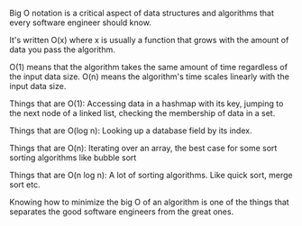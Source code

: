 Big O notation is a critical aspect of data structures and algorithms that every software engineer should know.

It's written O(x) where x is usually a function that grows with the amount of data you pass the algorithm.

O(1) means that the algorithm takes the same amount of time regardless of the input data size.
O(n) means the algorithm's time scales linearly with the input data size.

Things that are O(1):
Accessing data in a hashmap with its key, jumping to the next node of a linked list, checking the membership of data in a set.

Things that are O(log n):
Looking up a database field by its index.

Things that are O(n):
Iterating over an array, the best case for some sort sorting algorithms like bubble sort

Things that are O(n log n):
A lot of sorting algorithms. Like quick sort, merge sort etc.


Knowing how to minimize the big O of an algorithm is one of the things that separates the good software engineers from the great ones.





